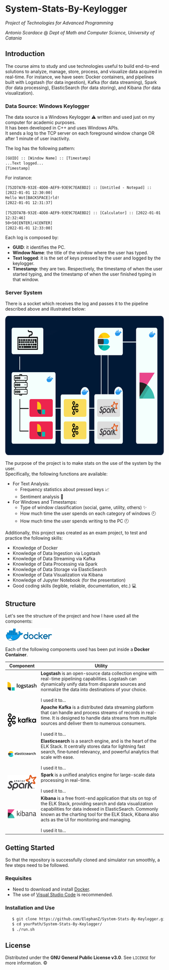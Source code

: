 # System-Stats-By-Keylogger
_Project of Technologies for Advanced Programming_

_Antonio Scardace_ @ 
_Dept of Math and Computer Science, University of Catania_

## Introduction

The course aims to study and use technologies useful to build end-to-end solutions to analyze, manage, store, process, and visualize data acquired in real-time. For instance, we have seen: Docker containers, and pipelines built with Logstash (for data ingestion), Kafka (for data streaming), Spark (for data processing), ElasticSearch (for data storing), and Kibana (for data visualization). 

### Data Source: Windows Keylogger

The data source is a Windows Keylogger :warning: written and used just on my computer for academic purposes. <br/>
It has been developed in C++ and uses Windows APIs. <br/>
It sends a log to the TCP server on each foreground window change OR after 1 minute of user inactivity.

The log has the following pattern:
```
[GUID] :: [Window Name] :: [Timestamp]
...Text logged...
[Timestamp]
```
For instance:
```
[752D7A7B-932E-4DD8-AEF9-93E9C7EAEBD2] :: [Untitled - Notepad] :: [2022-01-01 12:30:00]
Hello Wot[BACKSPACE]rld!
[2022-01-01 12:31:37]

[752D7A7B-932E-4DD8-AEF9-93E9C7EAEBD2] :: [Calculator] :: [2022-01-01 12:32:46]
50+50[ENTER]/4[ENTER]
[2022-01-01 12:33:00]
```

Each log is composed by:
- **GUID**: it identifies the PC.
- **Window Name**: the title of the window where the user has typed.
- **Text logged**: it is the set of keys pressed by the user and logged by the keylogger.
- **Timestamp**: they are two. Respectively, the timestamp of when the user started typing, and the timestamp of when the user finished typing in that window.

### Server System

There is a socket which receives the log and passes it to the pipeline described above and illustrated below:
<p align="center"> <img src="docs/images/pipeline.png?v=1653225037" height="440px"/> </p>

The purpose of the project is to make stats on the use of the system by the user. <br/>
Specifically, the following functions are available:
- For Text Analysis:
    + Frequency statistics about pressed keys :chart_with_upwards_trend:
    + Sentiment analysis :eyes:
- For Windows and Timestamps:
    + Type of window classification (social, game, utility, others) :sparkles:
    + How much time the user spends on each category of windows :clock9:
    + How much time the user spends writing to the PC :clock9:

Additionally, this project was created as an exam project, to test and practice the following skills:
* Knowledge of Docker
* Knowledge of Data Ingestion via Logstash
* Knowledge of Data Streaming via Kafka
* Knowledge of Data Processing via Spark 
* Knowledge of Data Storage via ElasticSearch
* Knowledge of Data Visualization via Kibana
* Knowledge of Jupyter Notebook (for the presentation)
* Good coding skills (legible, reliable, documentation, etc.) :computer:

## Structure

Let's see the structure of the project and how I have used all the components:

<img src="docs/logos/docker-logo.png?v=1653175210" width="150px" />

Each of the following components used has been put inside a **Docker Container**. <br/>

Component | Utility
----- | -------
<img src="docs/logos/logstash-logo.png" width="150px" /> | **Logstash** is an open-source data collection engine with real-time pipelining capabilities. Logstash can dynamically unify data from disparate sources and normalize the data into destinations of your choice.<br/><br/> I used it to...
<img src="docs/logos/kafka-logo.png?v=1653055181" width="150px" /> | **Apache Kafka** is a distributed data streaming platform that can handle and process streams of records in real-time. It is designed to handle data streams from multiple sources and deliver them to numerous consumers.<br/><br/> I used it to...
<img src="docs/logos/elasticsearch-logo.png" width="150px" /> | **Elasticsearch** is a search engine, and is the heart of the ELK Stack. It centrally stores data for lightning fast search, fine‑tuned relevancy, and powerful analytics that scale with ease.<br/><br/> I used it to...
<img src="docs/logos/spark-logo.png" width="150px" /> | **Spark** is a unified analytics engine for large-scale data processing in real-time.<br/><br/> I used it to...
<img src="docs/logos/kibana-logo.png?v=1653055181" width="150px" /> | **Kibana** is a free front-end application that sits on top of the ELK Stack, providing search and data visualization capabilities for data indexed in ElasticSearch. Commonly known as the charting tool for the ELK Stack, Kibana also acts as the UI for monitoring and managing.<br/><br/> I used it to...

## Getting Started

So that the repository is successfully cloned and simulator run smoothly, a few steps need to be followed.

### Requisites

* Need to download and install [Docker](https://docs.docker.com/get-docker/).
* The use of [Visual Studio Code](https://code.visualstudio.com/download) is recommended.

### Installation and Use

```sh
   $ git clone https://github.com/ElephanZ/System-Stats-By-Keylogger.git
   $ cd yourPath/System-Stats-By-Keylogger/
   $ ./run.sh
``` 

## License

Distributed under the **GNU General Public License v3.0**. See ``` LICENSE ``` for more information. :copyright:
